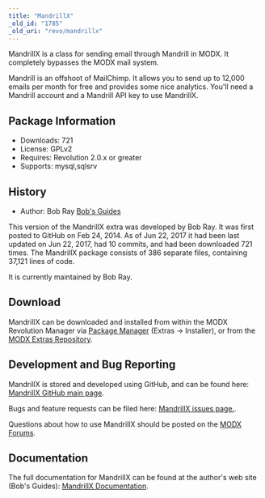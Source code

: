 ```yaml
---
title: "MandrillX"
_old_id: "1785"
_old_uri: "revo/mandrillx"
---
```


MandrillX is a class for sending email through Mandrill in MODX. It completely bypasses the MODX mail system.

Mandrill is an offshoot of MailChimp. It allows you to send up to 12,000 emails per month for free and provides some nice analytics. You'll need a Mandrill account and a Mandrill API key to use MandrillX.

## Package Information

- Downloads: 721
- License: GPLv2
- Requires: Revolution 2.0.x or greater
- Supports: mysql,sqlsrv

## History

- Author: Bob Ray [Bob's Guides](https://bobsguides.com)

This version of the MandrillX extra was developed by Bob Ray. It was first posted to GitHub on Feb 24, 2014. As of Jun 22, 2017 it had been last updated on Jun 22, 2017, had 10 commits, and had been downloaded 721 times. The MandrillX package consists of 386 separate files, containing 37,121 lines of code.

It is currently maintained by Bob Ray.

## Download

MandrillX can be downloaded and installed from within the MODX Revolution Manager via [Package Manager](developing-in-modx/advanced-development/package-management "Package Manager") (Extras -> Installer), or from the [MODX Extras Repository](https://modx.com/extras/package/mandrillx).

## Development and Bug Reporting

MandrillX is stored and developed using GitHub, and can be found here: [MandrillX GitHub main page](https://github.com/BobRay/MandrillX).

Bugs and feature requests can be filed here: [MandrillX issues page.](https://github.com/BobRay/MandrillX/issues).

Questions about how to use MandrillX should be posted on the [MODX Forums](https://forums.modx.com).

## Documentation

The full documentation for MandrillX can be found at the author's web site (Bob's Guides): [MandrillX Documentation](https://bobsguides.com/mandrillx-class.html).
